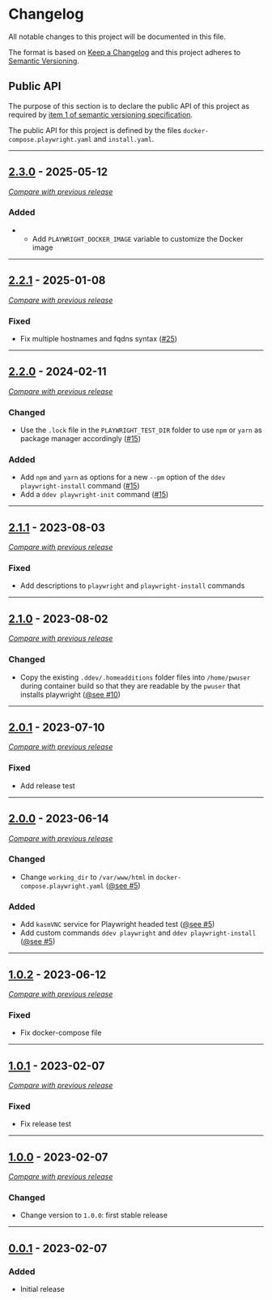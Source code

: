 # Changelog

All notable changes to this project will be documented in this file.

The format is based on [Keep a Changelog](https://keepachangelog.com/en/) and this project adheres to [Semantic Versioning](https://semver.org/spec/v2.0.0.html).

## Public API

The purpose of this section is to declare the public API of this project as required by [item 1 of semantic versioning specification](https://semver.org/spec/v2.0.0.html#spec-item-1).

The public API for this project is defined by the files `docker-compose.playwright.yaml` and `install.yaml`.

---

## [2.3.0](https://github.com/julienloizelet/ddev-playwright/releases/tag/v2.3.0) - 2025-05-12

[_Compare with previous release_](https://github.com/julienloizelet/ddev-playwright/compare/v2.2.1...v2.3.0)

### Added

- - Add `PLAYWRIGHT_DOCKER_IMAGE` variable to customize the Docker image

---

## [2.2.1](https://github.com/julienloizelet/ddev-playwright/releases/tag/v2.2.1) - 2025-01-08

[_Compare with previous release_](https://github.com/julienloizelet/ddev-playwright/compare/v2.2.0...v2.2.1)

### Fixed

- Fix multiple hostnames and fqdns syntax ([#25](https://github.com/julienloizelet/ddev-playwright/pull/25))

---

## [2.2.0](https://github.com/julienloizelet/ddev-playwright/releases/tag/v2.2.0) - 2024-02-11

[_Compare with previous release_](https://github.com/julienloizelet/ddev-playwright/compare/v2.1.1...v2.2.0)

### Changed

- Use the `.lock` file in the `PLAYWRIGHT_TEST_DIR` folder to use `npm` or `yarn` as package manager accordingly ([#15](https://github.com/julienloizelet/ddev-playwright/pull/15))

### Added

- Add `npm` and `yarn` as options for a new `--pm` option of the `ddev playwright-install` command ([#15](https://github.com/julienloizelet/ddev-playwright/pull/15))
- Add a `ddev playwright-init` command ([#15](https://github.com/julienloizelet/ddev-playwright/pull/15))

---

## [2.1.1](https://github.com/julienloizelet/ddev-playwright/releases/tag/v2.1.1) - 2023-08-03

[_Compare with previous release_](https://github.com/julienloizelet/ddev-playwright/compare/v2.1.0...v2.1.1)

### Fixed

- Add descriptions to `playwright` and `playwright-install` commands

---

## [2.1.0](https://github.com/julienloizelet/ddev-playwright/releases/tag/v2.1.0) - 2023-08-02

[_Compare with previous release_](https://github.com/julienloizelet/ddev-playwright/compare/v2.0.1...v2.1.0)

### Changed

- Copy the existing `.ddev/.homeadditions` folder files into `/home/pwuser` during container build so that they are
  readable by the `pwuser` that installs playwright ([@see #10](https://github.com/julienloizelet/ddev-playwright/pull/10))

---

## [2.0.1](https://github.com/julienloizelet/ddev-playwright/releases/tag/v2.0.1) - 2023-07-10

[_Compare with previous release_](https://github.com/julienloizelet/ddev-playwright/compare/v2.0.0...v2.0.1)

### Fixed

- Add release test

---

## [2.0.0](https://github.com/julienloizelet/ddev-playwright/releases/tag/v2.0.0) - 2023-06-14

[_Compare with previous release_](https://github.com/julienloizelet/ddev-playwright/compare/v1.0.2...v2.0.0)

### Changed

- Change `working_dir` to `/var/www/html` in `docker-compose.playwright.yaml` ([@see #5](https://github.com/julienloizelet/ddev-playwright/pull/5))

### Added

- Add `kasmVNC` service for Playwright headed test ([@see #5](https://github.com/julienloizelet/ddev-playwright/pull/5))
- Add custom commands `ddev playwright` and `ddev playwright-install` ([@see #5](https://github.com/julienloizelet/ddev-playwright/pull/5))

---

## [1.0.2](https://github.com/julienloizelet/ddev-playwright/releases/tag/v1.0.2) - 2023-06-12

[_Compare with previous release_](https://github.com/julienloizelet/ddev-playwright/compare/v1.0.1...v1.0.2)

### Fixed

- Fix docker-compose file

---

## [1.0.1](https://github.com/julienloizelet/ddev-playwright/releases/tag/v1.0.1) - 2023-02-07

[_Compare with previous release_](https://github.com/julienloizelet/ddev-playwright/compare/v1.0.0...v1.0.1)

### Fixed

- Fix release test

---

## [1.0.0](https://github.com/julienloizelet/ddev-playwright/releases/tag/v1.0.0) - 2023-02-07

[_Compare with previous release_](https://github.com/julienloizelet/ddev-playwright/compare/v0.0.1...v1.0.0)

### Changed

- Change version to `1.0.0`: first stable release

---

## [0.0.1](https://github.com/julienloizelet/ddev-playwright/releases/tag/v0.0.1) - 2023-02-07

### Added

- Initial release

